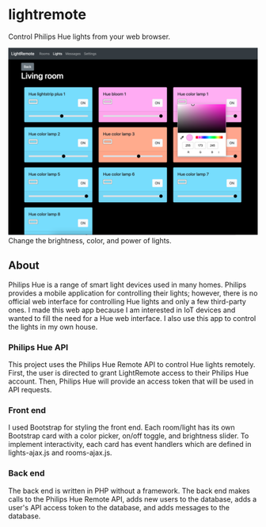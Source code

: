 # lightremote
Control Philips Hue lights from your web browser.

![Screenshot of light bulb controls](https://github.com/scottng/lightremote/blob/master/images/color.png?raw=true)
Change the brightness, color, and power of lights.

## About
Philips Hue is a range of smart light devices used in many homes. Philips provides a mobile application for
controlling their lights; however, there is no official web interface for controlling Hue lights and only a few third-party ones.
I made this web app because I am interested in IoT devices and wanted to fill the need for a Hue web interface. 
I also use this app to control the lights in my own house.

### Philips Hue API
This project uses the Philips Hue Remote API to control Hue lights remotely. First, the user is directed to grant LightRemote access to their 
Philips Hue account. Then, Philips Hue will provide an access token that will be used in API requests.

### Front end
I used Bootstrap for styling the front end. Each room/light has its own Bootstrap card with a color picker, on/off toggle, and brightness slider. 
To implement interactivity, each card has event handlers which are defined in lights-ajax.js and rooms-ajax.js.

### Back end
The back end is written in PHP without a framework. The back end makes calls to the Philips Hue Remote API, adds new users to 
the database, adds a user's API access token to the database, and adds messages to the database.
